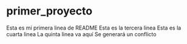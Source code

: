 # primer_proyecto
Esta es mi primera linea de README
Esta es la tercera linea
Esta es la cuarta linea
La quinta linea va aquí
Se generará un conflicto